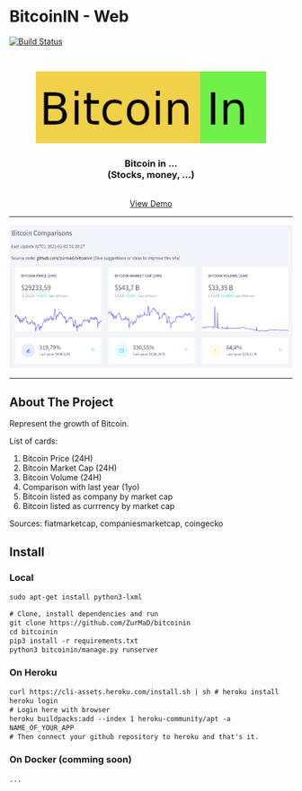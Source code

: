 # BitcoinIN - Web

[![Build Status](https://travis-ci.com/ZurMaD/bitcoinin.svg?branch=main)](https://travis-ci.com/ZurMaD/bitcoinin)


<br />
<p align="center">
  <a href="#">
    <img src="docs/img/logo.png" height="128">
  </a>

  <h3 align="center">Bitcoin in ... <br>
  (Stocks, money, ...)</h3>

  <p align="center">
    <br />
    <a href="https://bitcoinin.herokuapp.com">View Demo</a>
  </p>
</p>

<hr style="height:2px;border-width:0;color:gray;background-color:gray">

![](docs/img/screenshot.png)

<hr style="height:2px;border-width:0;color:gray;background-color:gray">

<!-- TABLE OF CONTENTS -->
<!-- ## Table of Contents -->



<!-- ABOUT THE PROJECT -->
## About The Project

Represent the growth of Bitcoin.

List of cards:

1. Bitcoin Price (24H)
2. Bitcoin Market Cap (24H)
3. Bitcoin Volume (24H)
4. Comparison with last year (1yo)
5. Bitcoin listed as company by market cap
6. Bitcoin listed as currrency by market cap

Sources: fiatmarketcap, companiesmarketcap, coingecko

## Install

### Local


```
sudo apt-get install python3-lxml
```

```
# Clone, install dependencies and run
git clone https://github.com/ZurMaD/bitcoinin
cd bitcoinin
pip3 install -r requirements.txt
python3 bitcoinin/manage.py runserver
```

### On Heroku

```
curl https://cli-assets.heroku.com/install.sh | sh # heroku install
heroku login
# Login here with browser
heroku buildpacks:add --index 1 heroku-community/apt -a NAME_OF_YOUR_APP
# Then connect your github repository to heroku and that's it.
```


### On Docker (comming soon)

```
...
```